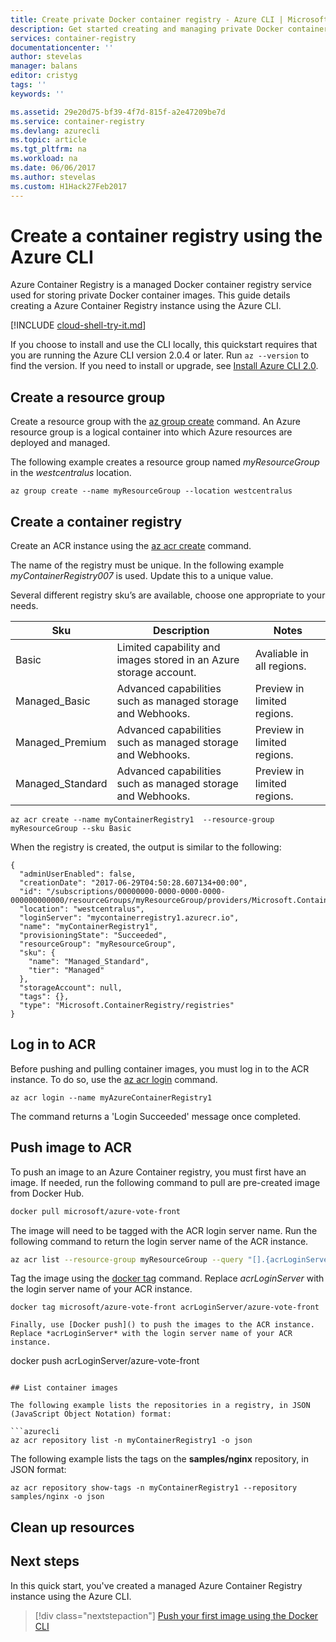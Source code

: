 ```yaml
---
title: Create private Docker container registry - Azure CLI | Microsoft Docs
description: Get started creating and managing private Docker container registries with the Azure CLI 2.0
services: container-registry
documentationcenter: ''
author: stevelas
manager: balans
editor: cristyg
tags: ''
keywords: ''

ms.assetid: 29e20d75-bf39-4f7d-815f-a2e47209be7d
ms.service: container-registry
ms.devlang: azurecli
ms.topic: article
ms.tgt_pltfrm: na
ms.workload: na
ms.date: 06/06/2017
ms.author: stevelas
ms.custom: H1Hack27Feb2017
---
```


# Create a container registry using the Azure CLI

Azure Container Registry is a managed Docker container registry service used for storing private Docker container images. This guide details creating a Azure Container Registry instance using the Azure CLI.

[!INCLUDE [cloud-shell-try-it.md](../../includes/cloud-shell-try-it.md)]

If you choose to install and use the CLI locally, this quickstart requires that you are running the Azure CLI version 2.0.4 or later. Run `az --version` to find the version. If you need to install or upgrade, see [Install Azure CLI 2.0]( /cli/azure/install-azure-cli). 

## Create a resource group

Create a resource group with the [az group create](/cli/azure/group#create) command. An Azure resource group is a logical container into which Azure resources are deployed and managed. 

The following example creates a resource group named *myResourceGroup* in the *westcentralus* location.

```azurecli-interactive 
az group create --name myResourceGroup --location westcentralus
```

## Create a container registry

Create an ACR instance using the [az acr create](/cli/azure/acr#create) command.

The name of the registry must be unique. In the following example *myContainerRegistry007* is used. Update this to a unique value. 

Several different registry sku’s are available, choose one appropriate to your needs.

| Sku | Description | Notes |
|---|---|---|
| Basic | Limited capability and images stored in an Azure storage account. | Avaliable in all regions.|
| Managed_Basic | Advanced capabilities such as managed storage and Webhooks. | Preview in limited regions. |
| Managed_Premium | Advanced capabilities such as managed storage and Webhooks. | Preview in limited regions. |
| Managed_Standard | Advanced capabilities such as managed storage and Webhooks. | Preview in limited regions. |

```azurecli
az acr create --name myContainerRegistry1  --resource-group myResourceGroup --sku Basic
```

When the registry is created, the output is similar to the following:

```azurecli
{
  "adminUserEnabled": false,
  "creationDate": "2017-06-29T04:50:28.607134+00:00",
  "id": "/subscriptions/00000000-0000-0000-0000-000000000000/resourceGroups/myResourceGroup/providers/Microsoft.ContainerRegistry/registries/myContainerRegistry1",
  "location": "westcentralus",
  "loginServer": "mycontainerregistry1.azurecr.io",
  "name": "myContainerRegistry1",
  "provisioningState": "Succeeded",
  "resourceGroup": "myResourceGroup",
  "sku": {
    "name": "Managed_Standard",
    "tier": "Managed"
  },
  "storageAccount": null,
  "tags": {},
  "type": "Microsoft.ContainerRegistry/registries"
}
```

## Log in to ACR

Before pushing and pulling container images, you must log in to the ACR instance. To do so, use the [az acr login](/cli/azure/acr#login) command.

```azurecli-interactive
az acr login --name myAzureContainerRegistry1
```

The command returns a 'Login Succeeded' message once completed.

## Push image to ACR

To push an image to an Azure Container registry, you must first have an image. If needed, run the following command to pull are pre-created image from Docker Hub.

```bash
docker pull microsoft/azure-vote-front
```

The image will need to be tagged with the ACR login server name. Run the following command to return the login server name of the ACR instance.

```bash
az acr list --resource-group myResourceGroup --query "[].{acrLoginServer:loginServer}" --output table
```

Tag the image using the [docker tag]() command. Replace *acrLoginServer* with the login server name of your ACR instance.

```
docker tag microsoft/azure-vote-front acrLoginServer/azure-vote-front

Finally, use [Docker push]() to push the images to the ACR instance. Replace *acrLoginServer* with the login server name of your ACR instance.

```
docker push acrLoginServer/azure-vote-front
```

## List container images

The following example lists the repositories in a registry, in JSON (JavaScript Object Notation) format:

```azurecli
az acr repository list -n myContainerRegistry1 -o json
```

The following example lists the tags on the **samples/nginx** repository, in JSON format:

```azurecli
az acr repository show-tags -n myContainerRegistry1 --repository samples/nginx -o json
```

## Clean up resources

## Next steps

In this quick start, you've created a managed Azure Container Registry instance using the Azure CLI.

> [!div class="nextstepaction"]
> [Push your first image using the Docker CLI](container-registry-get-started-docker-cli.md)